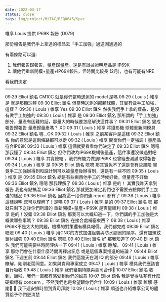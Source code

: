```yaml
---
date: 2022-03-17
status: close
tags: log/project/MiTAC/RFQ0645/Spec
---
```


帷享 Louis 提供 IP69K 報告 (D079)

那份報告是我們手上拿過的樣品去「手工加強」過送測通過的

有兩條路可以選:
1. 我們報告歸報告，量產歸量產。還是有證據證明產品是 IP69K
2. 讓他們重新開模+量產+IP69K報告，但時間比較長 (2月)，也有可能有NRE

看我們決定

---

09:29 Elliot 鎮名 CM10C 就是你們當時送測的 model 是嗎
09:29 ( Louis ) 帷享 是 就是那顆球體
09:30 Elliot 鎮名 但當時送測的那顆球體，其實有做手工加強，這樣？
09:30 ( Louis ) 帷享 Yes
09:30 Elliot 鎮名 然後我們手上拿的樣品，是沒有做手工加強的
09:30 ( Louis ) 帷享 是
09:30 Elliot 鎮名 那所謂的「手工加強」部分，量產有困難的話，那量大的時候要怎麼解決這件事？
09:31 Elliot 鎮名 變成 報告歸報告  量產歸量產嗎？ XD
09:31 ( Louis ) 帷享 將攝影機 球體重新開模具
09:32 Elliot 鎮名 喔…OK
09:32 ( Louis ) 帷享 之前某客戶是這樣
09:32 Elliot 鎮名 你的意思是這兩條路都可以走
09:32 ( Louis ) 帷享 開案你們一定強調！量產品符合IP69K 
09:33 ( Louis ) 帷享 這個就要看看你們決定了
09:33 Elliot 鎮名 嗯嗯  那我懂了
09:34 Elliot 鎮名 但你們改為IP69K機構後量產，這件事還沒做過對吧
09:34 ( Louis ) 帷享 其實總結 。我們有能力做到IP69K 也曾經去測試取得報告
09:34 ( Louis ) 帷享 是
09:35 Elliot 鎮名 嗯嗯  那其實免不了還是會有些風險  畢竟手工加強辦得到和設計到可以被量產後辦得到，還是有一些不同
09:35 ( Louis ) 帷享 是 
09:35 Elliot 鎮名 總是有些東西他手工的時候好做，但量產不好做
09:36 Elliot 鎮名 嗯嗯  那我理解了
09:36 ( Louis ) 帷享 是的！ 其實我昨天拿到報告 我也有點搞混 
09:36 Elliot 鎮名   那就更加確定我們也不需要去驗你們手工加強的樣品
09:36 Elliot 鎮名 因為這一段你們連 reprot 都有了
09:36 ( Louis ) 帷享 這樣說明 您可以理解了！是嗎
09:37 ( Louis ) 帷享 是的
09:37 Elliot 鎮名 嗯  那就只剩下之後你們所謂的 重新開模+量產+IP69K 是否能順利
09:38 ( Louis ) 帷享 是的！沒錯
09:38 Elliot 鎮名 那我可以大概知道一下，你們講的手工加強是大概做哪些事嗎？
09:38 Elliot 鎮名 在接合處補塞東西？
09:38 ( Louis ) 帷享 IP69K不是太大的問題，機構的對策還有模具報價。我們都完成
09:39 Elliot 鎮名 嗯嗯
09:40 ( Louis ) 帷享 用CNC的方式加強組裝與防水膠圈的順序，還有加螺紋鎖付加強
09:40 Elliot 鎮名 嗯嗯
09:40 Elliot 鎮名 好  那我知道了
09:40 Elliot 鎮名 我們可能需要些時間評估一下
09:41 ( Louis ) 帷享 瞭解。
09:41 ( Louis ) 帷享 那你們會在什麼什麼時間再釋出訊息 或是這個專案推進的結論？
09:44 Elliot 鎮名 下週五前
09:44 Elliot 鎮名 我們這幾天在測 IQ 的部分
09:46 ( Louis ) 帷享 瞭解，剛剛老闆同意。如果與貴司專案成立
09:47 ( Louis ) 帷享 模具我們應該會自行吸收
09:48 ( Louis ) 帷享 我們蠻期待能與貴司合作🙏
10:07 Elliot 鎮名 收到，謝啦，我們一直都有感受到你們的誠意
10:07 Elliot 鎮名 我是覺得除非有什麼硬指標有 concern ，不然我們也是希望跟你們合作
10:09 ( Louis ) 帷享 瞭解 感謝🙏 🙏 我下週安排時間到貴司拜訪
10:09 ( Louis ) 帷享 順道也介紹帷享公司的體質給予你們更清楚